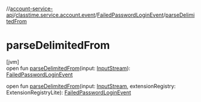 //[account-service-api](../../../index.md)/[classtime.service.account.event](../index.md)/[FailedPasswordLoginEvent](index.md)/[parseDelimitedFrom](parse-delimited-from.md)

# parseDelimitedFrom

[jvm]\
open fun [parseDelimitedFrom](parse-delimited-from.md)(input: [InputStream](https://docs.oracle.com/javase/8/docs/api/java/io/InputStream.html)): [FailedPasswordLoginEvent](index.md)

open fun [parseDelimitedFrom](parse-delimited-from.md)(input: [InputStream](https://docs.oracle.com/javase/8/docs/api/java/io/InputStream.html), extensionRegistry: ExtensionRegistryLite): [FailedPasswordLoginEvent](index.md)
